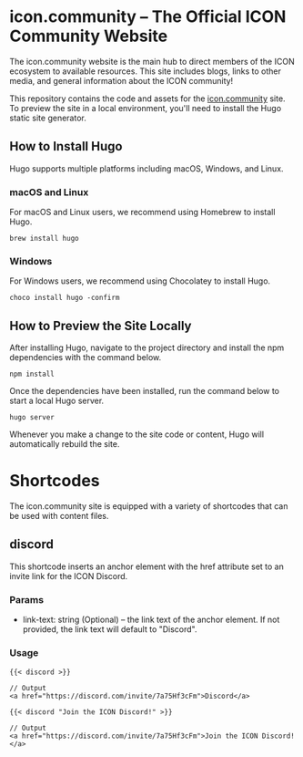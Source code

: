 # icon.community – The Official ICON Community Website

The icon.community website is the main hub to direct members of the ICON ecosystem to available resources. This site includes blogs, links to other media, and general information about the ICON community!

This repository contains the code and assets for the [icon.community](https://icon.community) site. To preview the site in a local environment, you'll need to install the Hugo static site generator.

## How to Install Hugo

Hugo supports multiple platforms including macOS, Windows, and Linux.

### macOS and Linux

For macOS and Linux users, we recommend using Homebrew to install Hugo.

```
brew install hugo
```

### Windows

For Windows users, we recommend using Chocolatey to install Hugo.

```
choco install hugo -confirm
```

## How to Preview the Site Locally

After installing Hugo, navigate to the project directory and install the npm dependencies with the command below.

```
npm install
```

Once the dependencies have been installed, run the command below to start a local Hugo server.

```
hugo server
```

Whenever you make a change to the site code or content, Hugo will automatically rebuild the site.

# Shortcodes

The icon.community site is equipped with a variety of shortcodes that can be used with content files.

## discord

This shortcode inserts an anchor element with the href attribute set to an invite link for the ICON Discord.

### Params

* link-text: string (Optional) – the link text of the anchor element. If not provided, the link text will default to "Discord".

### Usage

```
{{< discord >}}

// Output
<a href="https://discord.com/invite/7a75Hf3cFm">Discord</a>
```

```
{{< discord "Join the ICON Discord!" >}}

// Output
<a href="https://discord.com/invite/7a75Hf3cFm">Join the ICON Discord!</a>
```